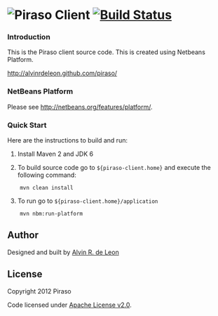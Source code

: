 ![P](http://alvinrdeleon.github.com/piraso/piraso_32.png)iraso Client [![Build Status](https://buildhive.cloudbees.com/job/alvinrdeleon/job/piraso-client/badge/icon)](https://buildhive.cloudbees.com/job/alvinrdeleon/job/piraso-client/)
====

### Introduction

This is the Piraso client source code. This is created using Netbeans Platform.

http://alvinrdeleon.github.com/piraso/

### NetBeans Platform

Please see  http://netbeans.org/features/platform/.

### Quick Start

Here are the instructions to build and run:

1. Install Maven 2 and JDK 6

2. To build source code go to `${piraso-client.home}` and execute the following command:
```
    mvn clean install
```

3. To run go to `${piraso-client.home}/application`
```
    mvn nbm:run-platform
```

## Author

Designed and built by [Alvin R. de Leon](https://github.com/alvinrdeleon/)

## License

Copyright 2012 Piraso

Code licensed under [Apache License v2.0](http://www.apache.org/licenses/LICENSE-2.0).
